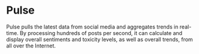 # Pulse
Pulse pulls the latest data from social media and aggregates trends in real-time. By processing hundreds of posts per second, it can calculate and display overall sentiments and toxicity levels, as well as overall trends, from all over the Internet.

